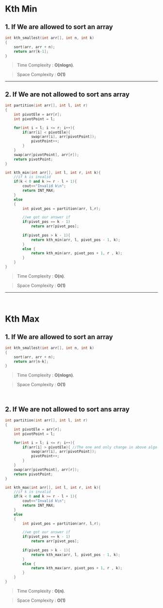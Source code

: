 # Kth Min

## 1. If We are allowed to sort an array

```cpp
int kth_smallest(int arr[], int n, int k)
{
    sort(arr, arr + n);
    return arr[k-1];
}
```

> Time Complexity : **O(nlogn)**.

> Space Complexity : **O(1)**
---

## 2. If We are not allowed to sort ans array

```cpp
int partition(int arr[], int l, int r)
{
    int pivotEle = arr[r];
    int pivotPoint = l;

    for(int i = l; i <= r; i++){
        if(arr[i] < pivotEle){
            swap(arr[i], arr[pivotPoint]);
            pivotPoint++;
        }
    }
    swap(arr[pivotPoint], arr[r]);
    return pivotPoint;
}
```
```cpp
int kth_min(int arr[], int l, int r, int k){
    //if k is invalid
    if(k < 0 and k >= r - l + 1){
        cout<<"Invalid k\n";
        return INT_MAX;
    }
    else 
    {
        int pivot_pos = partition(arr, l,r);

        //we got our answer if
        if(pivot_pos == k - 1)
            return arr[pivot_pos];
        
        if(pivot_pos > k - 1){
            return kth_min(arr, l, pivot_pos - 1, k);
        }
        else {
            return kth_min(arr, pivot_pos + 1, r , k);
        }
    }
}
```
> Time Complexity : **O(n)**.

> Space Complexity : **O(1)**
---
&nbsp;
# Kth Max
## 1. If We are allowed to sort an array

```cpp
int kth_smallest(int arr[], int n, int k)
{
    sort(arr, arr + n);
    return arr[n-k];
}
```

> Time Complexity : **O(nlogn)**.

> Space Complexity : **O(1)**

&nbsp; 

## 2. If We are not allowed to sort ans array

```cpp
int partition(int arr[], int l, int r)
{
    int pivotEle = arr[r];
    int pivotPoint = l;

    for(int i = l; i <= r; i++){
        if(arr[i] > pivotEle){ //The one and only change in above algo for kth Min
            swap(arr[i], arr[pivotPoint]);
            pivotPoint++;
        }
    }
    swap(arr[pivotPoint], arr[r]);
    return pivotPoint;
}
```
```cpp
int kth_max(int arr[], int l, int r, int k){
    //if k is invalid
    if(k < 0 and k >= r - l + 1){
        cout<<"Invalid k\n";
        return INT_MAX;
    }
    else 
    {
        int pivot_pos = partition(arr, l,r);

        //we got our answer if
        if(pivot_pos == k - 1)
            return arr[pivot_pos];
        
        if(pivot_pos > k - 1){
            return kth_max(arr, l, pivot_pos - 1, k);
        }
        else {
            return kth_max(arr, pivot_pos + 1, r , k);
        }
    }
}
```
> Time Complexity : **O(n)**.

> Space Complexity : **O(1)**